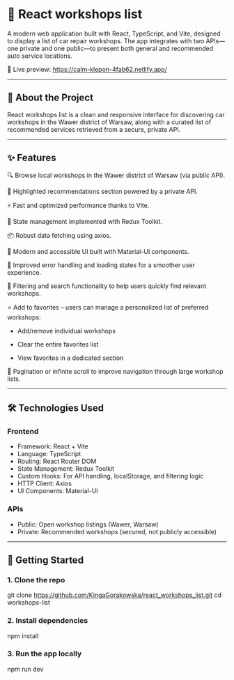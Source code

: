 # 🚗 React workshops list

A modern web application built with React, TypeScript, and Vite, designed to display a list of car repair workshops. The app integrates with two APIs—one private and one public—to present both general and recommended auto service locations.

🔗 Live preview: https://calm-klepon-4fab62.netlify.app/

---

## 📌 About the Project

React workshops list is a clean and responsive interface for discovering car workshops in the Wawer district of Warsaw, along with a curated list of recommended services retrieved from a secure, private API.


---  

## ✨ Features

🔍 Browse local workshops in the Wawer district of Warsaw (via public API).

🌟 Highlighted recommendations section powered by a private API.

⚡ Fast and optimized performance thanks to Vite.

🔄 State management implemented with Redux Toolkit.

📦 Robust data fetching using axios.

🎨 Modern and accessible UI built with Material-UI components.

🧩 Improved error handling and loading states for a smoother user experience.

🔎 Filtering and search functionality to help users quickly find relevant workshops.

⭐ Add to favorites – users can manage a personalized list of preferred workshops:

- Add/remove individual workshops

- Clear the entire favorites list

- View favorites in a dedicated section

📄 Pagination or infinite scroll to improve navigation through large workshop lists.

---

## 🛠️ Technologies Used

### Frontend
- Framework: React + Vite
- Language: TypeScript
- Routing: React Router DOM
- State Management: Redux Toolkit
- Custom Hooks: For API handling, localStorage, and filtering logic
- HTTP Client: Axios
- UI Components: Material-UI
  
### APIs
- Public: Open workshop listings (Wawer, Warsaw)
- Private: Recommended workshops (secured, not publicly accessible)

---


## 🚀 Getting Started
### 1. Clone the repo
git clone  https://github.com/KingaGorakowska/react_workshops_list.git
cd workshops-list

### 2. Install dependencies
npm install

### 3. Run the app locally
npm run dev


